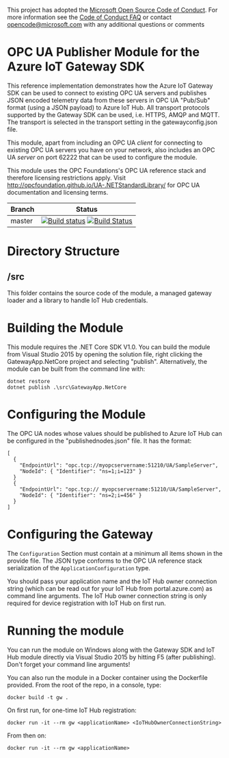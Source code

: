 This project has adopted the [Microsoft Open Source Code of Conduct](https://opensource.microsoft.com/codeofconduct/). For more information see the [Code of Conduct FAQ](https://opensource.microsoft.com/codeofconduct/faq/) or contact [opencode@microsoft.com](mailto:opencode@microsoft.com) with any additional questions or comments

# OPC UA Publisher Module for the Azure IoT Gateway SDK
This reference implementation demonstrates how the Azure IoT Gateway SDK can be used to connect to existing OPC UA servers and publishes JSON encoded telemetry data from these servers in OPC UA "Pub/Sub" format (using a JSON payload) to Azure IoT Hub. All transport protocols supported by the Gateway SDK can be used, i.e. HTTPS, AMQP and MQTT. The transport is selected in the transport setting in the gatewayconfig.json file.

This module, apart from including an OPC UA *client* for connecting to existing OPC UA servers you have on your network, also includes an OPC UA *server* on port 62222 that can be used to configure the module.

This module uses the OPC Foundations's OPC UA reference stack and therefore licensing restrictions apply. Visit http://opcfoundation.github.io/UA-.NETStandardLibrary/ for OPC UA documentation and licensing terms.

|Branch|Status|
|------|-------------|
|master|[![Build status](https://ci.appveyor.com/api/projects/status/6t7ru6ow7t9uv74r/branch/master?svg=true)](https://ci.appveyor.com/project/marcschier/iot-gateway-opc-ua-r4ba5/branch/master) [![Build Status](https://travis-ci.org/Azure/iot-gateway-opc-ua.svg?branch=master)](https://travis-ci.org/Azure/iot-gateway-opc-ua)|

# Directory Structure

## /src
This folder contains the source code of the module, a managed gateway loader and a library to handle IoT Hub credentials.

# Building the Module

This module requires the .NET Core SDK V1.0. You can build the module from Visual Studio 2015 by opening the solution file, right clicking the GatewayApp.NetCore project and selecting "publish". Alternatively, the module can be built from the command line with:
```
dotnet restore
dotnet publish .\src\GatewayApp.NetCore
```
# Configuring the Module
The OPC UA nodes whose values should be published to Azure IoT Hub can be configured in the "publishednodes.json" file. It has the format:
```
[
  {
    "EndpointUrl": "opc.tcp://myopcservername:51210/UA/SampleServer",
    "NodeId": { "Identifier": "ns=1;i=123" }
  }
  {
    "EndpointUrl": "opc.tcp:// myopcservername:51210/UA/SampleServer",
    "NodeId": { "Identifier": "ns=2;i=456" }
  }
]
```

# Configuring the Gateway
The ```Configuration``` Section must contain at a minimum all items shown in the provide file. The JSON type conforms to the OPC UA reference stack serialization of the ```ApplicationConfiguration``` type.  

You should pass your application name and the IoT Hub owner connection string (which can be read out for your IoT Hub from portal.azure.com) as command line arguments. The IoT Hub owner connection string is only required for device registration with IoT Hub on first run.

# Running the module

You can run the module on Windows along with the Gateway SDK and IoT Hub module directly via Visual Studio 2015 by hitting F5 (after publishing). Don't forget your command line arguments!

You can also run the module in a Docker container using the Dockerfile provided. From the root of the repo, in a console, type:

```docker build -t gw .```

On first run, for one-time IoT Hub registration:

```docker run -it --rm gw <applicationName> <IoTHubOwnerConnectionString>```

From then on:

```docker run -it --rm gw <applicationName>```
